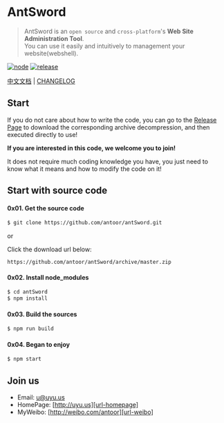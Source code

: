 # AntSword
> AntSword is an `open source` and `cross-platform`'s **Web Site Administration Tool**.     
> You can use it easily and intuitively to management your website(webshell).

[![node](https://img.shields.io/badge/node-4.0+-green.svg?style=flat-square)](https://nodejs.org/en/download/)
[![release](https://img.shields.io/badge/release-v1.0.0-blue.svg?style=flat-square)](https://github.com/antoor/antSword/releases/tag/1.1.2)

[中文文档][url-doccn] | [CHANGELOG][url-changelog]

## Start
If you do not care about how to write the code, you can go to the [Release Page](https://github.com/antoor/antSword/releases) to download the corresponding archive decompression, and then executed directly to use!

**If you are interested in this code, we welcome you to join!**

It does not require much coding knowledge you have, you just need to know what it means and how to modify the code on it!

## Start with source code

#### 0x01. Get the source code

``` sh
$ git clone https://github.com/antoor/antSword.git
```

or

Click the download url below:

```
https://github.com/antoor/antSword/archive/master.zip
```

#### 0x02. Install node_modules

``` sh
$ cd antSword
$ npm install
```

#### 0x03. Build the sources

``` sh
$ npm run build
```

#### 0x04. Began to enjoy

``` sh
$ npm start
```

## Join us
  * Email: [u@uyu.us][url-email]
  * HomePage: [http://uyu.us][url-homepage]
  * MyWeibo: [http://weibo.com/antoor][url-weibo]

[url-doccn]: README_CN.md
[url-changelog]: CHANGELOG.md
[url-homepage]: http://uyu.us
[url-email]: mailto:u@uyu.us
[url-weibo]: http://weibo.com/antoor
